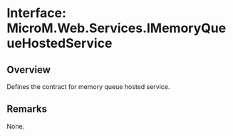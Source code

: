 # Interface: MicroM.Web.Services.IMemoryQueueHostedService
## Overview
Defines the contract for memory queue hosted service.

## Remarks
None.

